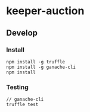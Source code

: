 keeper-auction
==============

## Develop

### Install

```
npm install -g truffle
npm install -g ganache-cli
npm install
```

### Testing

```
// ganache-cli
truffle test
```